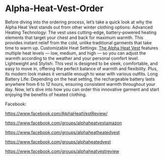 # Alpha-Heat-Vest-Order

Before diving into the ordering process, let’s take a quick look at why the Alpha Heat Vest stands out from other winter clothing options:
Advanced Heating Technology: The vest uses cutting-edge, battery-powered heating elements that target your chest and back for maximum warmth. This provides instant relief from the cold, unlike traditional garments that take time to warm up.
Customizable Heat Settings: [The Alpha Heat Vest](https://www.wattpad.com/story/386789362-alpha-heat-vest-is-the-alpha-heated-vest-suitable) features multiple heat levels — low, medium, and high — so you can adjust the warmth according to the weather and your personal comfort level.
Lightweight and Stylish: This vest is designed to be sleek, comfortable, and easy to move in, offering the perfect balance of warmth and flexibility. Plus, its modern look makes it versatile enough to wear with various outfits.
Long Battery Life: Depending on the heat setting, the rechargeable battery lasts anywhere from 6 to 12 hours, ensuring consistent warmth throughout your day.
Now, let’s dive into how you can order this innovative garment and start enjoying the benefits of heated clothing.

Facebook:

https://www.facebook.com/AlphaHeatVestReview/

https://www.facebook.com/groups/alphaheatvestamazon

https://www.facebook.com/groups/alphaheatheatedvest

https://www.facebook.com/groups/alphaheatedvest

https://www.facebook.com/groups/alphaheatvestreview
